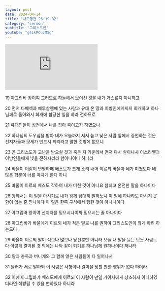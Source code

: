 ```yaml
---
layout: post
date: 2024-04-14
title: "사도행전 26:19-32"
category: "sermon"
subtitle: "그리스도인"
youtube: "g4LkPCuzMSg"
---
```


<div class="youtube margin-large">
    <iframe src="https://www.youtube.com/embed/g4LkPCuzMSg" title="YouTube video player" frameborder="0" allow="accelerometer; autoplay; clipboard-write; encrypted-media; gyroscope; picture-in-picture; web-share" allowfullscreen></iframe>
</div>

19 아그립바 왕이여 그러므로 하늘에서 보이신 것을 내가 거스르지 아니하고

20 먼저 다메섹과 예루살렘에 있는 사람과 유대 온 땅과 이방인에게까지 회개하고 하나님께로 돌아와서 회개에 합당한 일을 하라 전하므로

21 유대인들이 성전에서 나를 잡아 죽이고자 하였으나

22 하나님의 도우심을 받아 내가 오늘까지 서서 높고 낮은 사람 앞에서 증언하는 것은 선지자들과 모세가 반드시 되리라고 말한 것밖에 없으니

23 곧 그리스도가 고난을 받으실 것과 죽은 자 가운데서 먼저 다시 살아나사 이스라엘과 이방인들에게 빛을 전하시리라 함이니이다 하니라

24 바울이 이같이 변명하매 베스도가 크게 소리 내어 이르되 바울아 네가 미쳤도다 네 많은 학문이 너를 미치게 한다 하니

25 바울이 이르되 베스도 각하여 내가 미친 것이 아니요 참되고 온전한 말을 하나이다

26 왕께서는 이 일을 아시기로 내가 왕께 담대히 말하노니 이 일에 하나라도 아시지 못함이 없는 줄 믿나이다 이 일은 한쪽 구석에서 행한 것이 아니니이다

27 아그립바 왕이여 선지자를 믿으시나이까 믿으시는 줄 아나이다

28 아그립바가 바울에게 이르되 네가 적은 말로 나를 권하여 그리스도인이 되게 하려 하는도다

29 바울이 이르되 말이 적으나 많으나 당신뿐만 아니라 오늘 내 말을 듣는 모든 사람도 다 이렇게 결박된 것 외에는 나와 같이 되기를 하나님께 원하나이다 하니라

30 왕과 총독과 버니게와 그 함께 앉은 사람들이 다 일어나서

31 물러가 서로 말하되 이 사람은 사형이나 결박을 당할 만한 행위가 없다 하더라

32 이에 아그립바가 베스도에게 이르되 이 사람이 만일 가이사에게 상소하지 아니하였더라면 석방될 수 있을 뻔하였다 하니라

